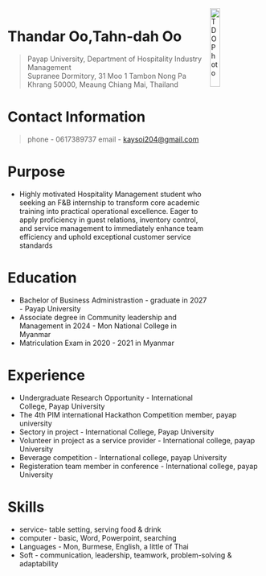 <img src="568294255_1570928127602033_37263286785602070_n.jp" alt="TDO Photo" align="right" width="20%"/>

# Thandar Oo,Tahn-dah Oo
> Payap University, Department of Hospitality Industry Management<br />
> Supranee Dormitory, 31 Moo 1 Tambon Nong Pa Khrang 50000, Meaung Chiang Mai, Thailand<br />

# Contact Information
> phone - 0617389737
> email - kaysoi204@gmail.com

# Purpose 
* Highly motivated Hospitality Management student who seeking an F&B internship to transform core academic training into practical operational excellence. Eager to apply proficiency in guest relations, inventory control, and service management to immediately enhance team efficiency and uphold exceptional customer service standards

# Education
*  Bachelor of Business Administrastion - graduate in 2027 - Payap University  
* Associate degree in Community leadership and Management in 2024 - Mon National College in Myanmar
* Matriculation Exam in 2020 - 2021 in Myanmar

# Experience
* Undergraduate Research Opportunity - International College, Payap University
* The 4th PIM international Hackathon Competition member, payap university 
* Sectory in project - International College, Payap University 
* Volunteer in project as a service provider - International college, payap University 
* Beverage competition - International college, payap University
* Registeration team member in conference - International college, payap University


# Skills
* service- table setting, serving food & drink
* computer - basic, Word, Powerpoint, searching
* Languages - Mon, Burmese, English, a little of Thai
* Soft - communication, leadership, teamwork, problem-solving & adaptability 





